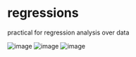 # regressions
practical for regression analysis over data

![image](https://user-images.githubusercontent.com/52930645/209144828-2fc3027c-ce87-4cbf-a743-7e1dc727a047.png)
![image](https://user-images.githubusercontent.com/52930645/209144853-75047abc-0509-44bf-a72c-877f0393ff0f.png)
![image](https://user-images.githubusercontent.com/52930645/209145124-92d6062a-10c7-4474-82cd-e40666544f33.png)

